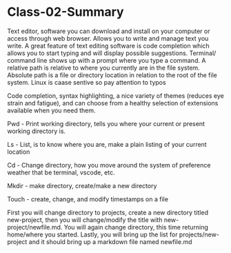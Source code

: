# Class-02-Summary

Text editor, software you can download and install on your computer or access through web browser. Allows you to write and manage text you write.
A great feature of text editing software is code completion which allows you to start typing and will display possible suggestions. 
Terminal/ command line shows up with a prompt where you type a command.
A relative path is relative to where you currently are in the file system.
Absolute path is a file or directory location in relation to the root of the file system.
Linux is caase sentive so pay attention to typos

Code completion, syntax highlighting, a nice variety of themes (reduces eye strain and fatigue), and can choose from a healthy selection of extensions available when you need them.

Pwd - Print working directory, tells you where your current or present working directory is. 

Ls - List, is to know where you are, make a plain listing of your current location

Cd - Change directory, how you move around the system of preference weather that be terminal, vscode, etc.

Mkdir - make directory, create/make a new directory

Touch - create, change, and modify timestamps on a file

First you will change directory to projects, create a new directory titled new-project, then you will change/modify the title with new-project/newfile.md. You will again change directory, this time returning home/where you started. Lastly, you will bring up the list for projects/new-project and it should bring up a markdown file named newfile.md 

